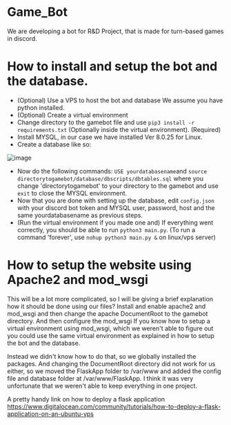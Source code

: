 # Game_Bot
We are developing a bot for R&amp;D Project, that is made for turn-based games in discord.

# How to install and setup the bot and the database.
- (Optional) Use a VPS to host the bot and database
We assume you have python installed.
- (Optional) Create a virtual environment
- Change directory to the gamebot file and use `pip3 install -r requirements.txt` (Optionally inside the virtual environment).
(Required) 
- Install MYSQL, in our case we have installed Ver 8.0.25 for Linux.
- Create a database like so:

![image](https://user-images.githubusercontent.com/5383805/120824318-a0c52280-c558-11eb-8465-480a2ab3b453.png)
- Now do the following commands: `USE yourdatabasename`and `source directorytogamebot/database/dbscripts/dbtables.sql` where you change 'directorytogamebot' to your directory to the gamebot and use `exit` to close the MYSQL environment.
- Now that you are done with setting up the database, edit `config.json` with your discord bot token and MYSQL user, password, host and the same yourdatabasename as previous steps.
- (Run the virtual environment if you made one and) If everything went correctly, you should be able to run `python3 main.py`. 
(To run a command 'forever', use `nohup python3 main.py &` on linux/vps server)


# How to setup the website using Apache2 and mod_wsgi
This will be a lot more complicated, so I will be giving a brief explanation how it should be done using our files?
Install and enable apache2 and mod_wsgi and then change the apache DocumentRoot to the gamebot directory. And then configure the mod_wsgi 
If you know how to setup a virtual environment using mod_wsgi, which we weren't able to figure out you could use the same virtual environment as explained in how to setup the bot and the database.

Instead we didn't know how to do that, so we globally installed the packages. And changing the DocumentRoot directory did not work for us either, so we moved the FlaskApp folder to /var/www and added the config file and database folder at /var/www/FlaskApp. I think it was very unfortunate that we weren't able to keep everything in one project.

A pretty handy link on how to deploy a flask application https://www.digitalocean.com/community/tutorials/how-to-deploy-a-flask-application-on-an-ubuntu-vps
